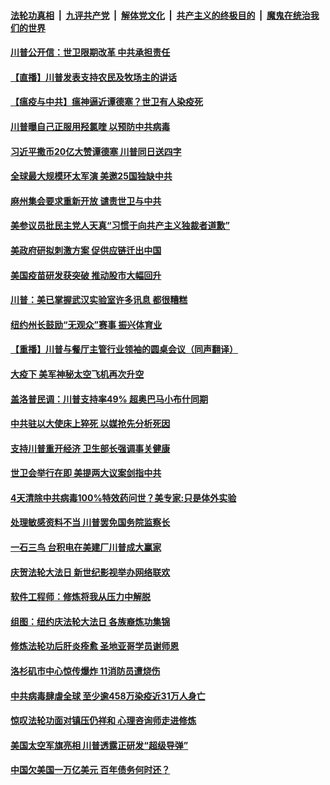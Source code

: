 ####  [法轮功真相](../../../../basic/blob/master/README.md?t=05200031) &nbsp;|&nbsp; [九评共产党](../../../../9ping.md/blob/master/README.md?t=05200031) &nbsp;|&nbsp; [解体党文化](../../../../jtdwh.md/blob/master/README.md?t=05200031)  &nbsp;|&nbsp; [共产主义的终极目的](../../../../gczydzjmd.md/blob/master/README.md?t=05200031) &nbsp;|&nbsp; [魔鬼在统治我们的世界](../../../../mgztzwmdsj.md/blob/master/README.md?t=05200031) 

#### [川普公开信：世卫限期改革 中共承担责任](../pages/prog203/a102850886.md?t=05200031) 

#### [【直播】川普发表支持农民及牧场主的讲话](../pages/prog203/a102850833.md?t=05200031) 

#### [【瘟疫与中共】瘟神逼近谭德塞？世卫有人染疫死](../pages/prog203/a102850621.md?t=05200031) 

#### [川普曝自己正服用羟氯喹 以预防中共病毒](../pages/prog203/a102850327.md?t=05200031) 

#### [习近平撒币20亿大赞谭德塞 川普同日送四字](../pages/prog203/a102850393.md?t=05200031) 

#### [全球最大规模环太军演 美邀25国独缺中共](../pages/prog203/a102850345.md?t=05200031) 

#### [麻州集会要求重新开放 谴责世卫与中共](../pages/prog203/a102850233.md?t=05200031) 

#### [美参议员批民主党人天真“习惯于向共产主义独裁者道歉”](../pages/prog203/a102850146.md?t=05200031) 

#### [美政府研拟刺激方案 促供应链迁出中国](../pages/prog203/a102850189.md?t=05200031) 

#### [美国疫苗研发获突破 推动股市大幅回升](../pages/prog203/a102850174.md?t=05200031) 

#### [川普：美已掌握武汉实验室许多讯息 都很糟糕](../pages/prog203/a102850099.md?t=05200031) 

#### [纽约州长鼓励“无观众”赛事 振兴体育业](../pages/prog203/a102850131.md?t=05200031) 

#### [【重播】川普与餐厅主管行业领袖的圆桌会议（同声翻译）](../pages/prog203/a102850035.md?t=05200031) 

#### [大疫下 美军神秘太空飞机再次升空](../pages/prog203/a102849678.md?t=05200031) 

#### [盖洛普民调：川普支持率49% 超奥巴马小布什同期](../pages/prog203/a102849681.md?t=05200031) 

#### [中共驻以大使床上猝死 以媒抢先分析死因](../pages/prog203/a102849646.md?t=05200031) 

#### [支持川普重开经济 卫生部长强调事关健康](../pages/prog203/a102849543.md?t=05200031) 

#### [世卫会举行在即 美提两大议案剑指中共](../pages/prog203/a102849460.md?t=05200031) 

#### [4天清除中共病毒100%特效药问世？美专家:只是体外实验](../pages/prog203/a102849451.md?t=05200031) 

#### [处理敏感资料不当 川普罢免国务院监察长](../pages/prog203/a102849452.md?t=05200031) 

#### [一石三鸟 台积电在美建厂川普成大赢家](../pages/prog203/a102849422.md?t=05200031) 

#### [庆贺法轮大法日 新世纪影视举办网络联欢](../pages/prog203/a102849053.md?t=05200031) 

#### [软件工程师：修炼将我从压力中解脱](../pages/prog203/a102849031.md?t=05200031) 

#### [组图：纽约庆法轮大法日 各族裔炼功集锦](../pages/prog203/a102849028.md?t=05200031) 

#### [修炼法轮功后肝炎痊愈 圣地亚哥学员谢师恩](../pages/prog203/a102849036.md?t=05200031) 

#### [洛杉矶市中心惊传爆炸 11消防员遭烧伤](../pages/prog203/a102849033.md?t=05200031) 

#### [中共病毒肆虐全球 至少逾458万染疫近31万人身亡](../pages/prog203/a102848994.md?t=05200031) 

#### [惊叹法轮功面对镇压仍祥和 心理咨询师走进修炼](../pages/prog203/a102848981.md?t=05200031) 

#### [美国太空军旗亮相 川普透露正研发“超级导弹”](../pages/prog203/a102848867.md?t=05200031) 

#### [中国欠美国一万亿美元 百年债务何时还？](../pages/prog203/a102848794.md?t=05200031) 

